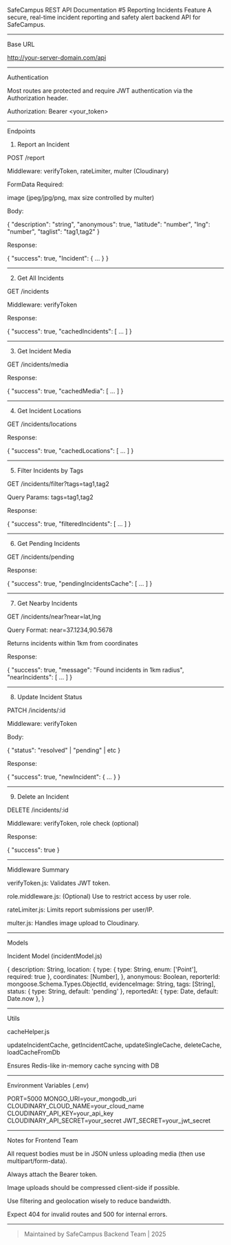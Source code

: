 SafeCampus REST API Documentation
#5 Reporting Incidents Feature
A secure, real-time incident reporting and safety alert backend API for SafeCampus.


---

Base URL

http://your-server-domain.com/api


---

Authentication

Most routes are protected and require JWT authentication via the Authorization header.

Authorization: Bearer <your_token>


---

Endpoints

1. Report an Incident

POST /report

Middleware: verifyToken, rateLimiter, multer (Cloudinary)

FormData Required:

image (jpeg/jpg/png, max size controlled by multer)


Body:


{
  "description": "string",
  "anonymous": true,
  "latitude": "number",
  "lng": "number",
  "taglist": "tag1,tag2"
}

Response:


{
  "success": true,
  "Incident": { ... }
}


---

2. Get All Incidents

GET /incidents

Middleware: verifyToken

Response:


{
  "success": true,
  "cachedIncidents": [ ... ]
}


---

3. Get Incident Media

GET /incidents/media

Response:


{
  "success": true,
  "cachedMedia": [ ... ]
}


---

4. Get Incident Locations

GET /incidents/locations

Response:


{
  "success": true,
  "cachedLocations": [ ... ]
}


---

5. Filter Incidents by Tags

GET /incidents/filter?tags=tag1,tag2

Query Params: tags=tag1,tag2

Response:


{
  "success": true,
  "filteredIncidents": [ ... ]
}


---

6. Get Pending Incidents

GET /incidents/pending

Response:


{
  "success": true,
  "pendingIncidentsCache": [ ... ]
}


---

7. Get Nearby Incidents

GET /incidents/near?near=lat,lng

Query Format: near=37.1234,90.5678

Returns incidents within 1km from coordinates

Response:


{
  "success": true,
  "message": "Found incidents in 1km radius",
  "nearIncidents": [ ... ]
}


---

8. Update Incident Status

PATCH /incidents/:id

Middleware: verifyToken

Body:


{
  "status": "resolved" | "pending" | etc
}

Response:


{
  "success": true,
  "newIncident": { ... }
}


---

9. Delete an Incident

DELETE /incidents/:id

Middleware: verifyToken, role check (optional)

Response:


{
  "success": true
}


---

Middleware Summary

verifyToken.js: Validates JWT token.

role.middleware.js: (Optional) Use to restrict access by user role.

rateLimiter.js: Limits report submissions per user/IP.

multer.js: Handles image upload to Cloudinary.



---

Models

Incident Model (incidentModel.js)

{
  description: String,
  location: {
    type: { type: String, enum: ['Point'], required: true },
    coordinates: [Number],
  },
  anonymous: Boolean,
  reporterId: mongoose.Schema.Types.ObjectId,
  evidenceImage: String,
  tags: [String],
  status: { type: String, default: 'pending' },
  reportedAt: { type: Date, default: Date.now },
}


---

Utils

cacheHelper.js

updateIncidentCache, getIncidentCache, updateSingleCache, deleteCache, loadCacheFromDb

Ensures Redis-like in-memory cache syncing with DB




---

Environment Variables (.env)

PORT=5000
MONGO_URI=your_mongodb_uri
CLOUDINARY_CLOUD_NAME=your_cloud_name
CLOUDINARY_API_KEY=your_api_key
CLOUDINARY_API_SECRET=your_secret
JWT_SECRET=your_jwt_secret


---

Notes for Frontend Team

All request bodies must be in JSON unless uploading media (then use multipart/form-data).

Always attach the Bearer token.

Image uploads should be compressed client-side if possible.

Use filtering and geolocation wisely to reduce bandwidth.

Expect 404 for invalid routes and 500 for internal errors.



---

> Maintained by SafeCampus Backend Team | 2025




